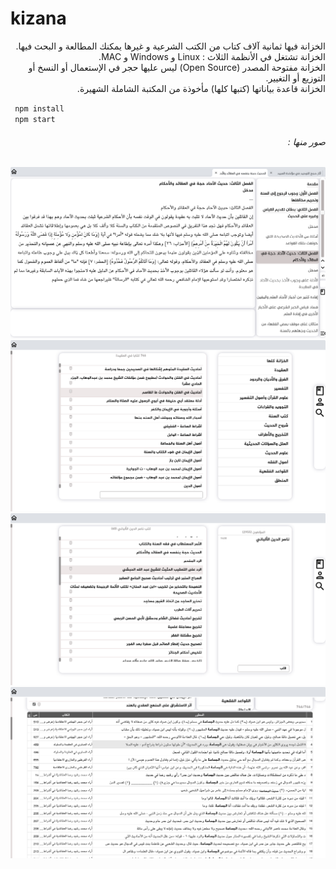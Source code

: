 # kizana

<p dir="rtl">
الخزانة فيها ثمانية آلاف كتاب من الكتب الشرعية و غيرها يمكنك المطالعة و البحث فيها. <br>
الخزانة تشتغل في الأنظمة الثلاث : Linux و Windows و MAC.<br>
الخزانة مفتوحة المصدر (Open Source) ليس عليها حجر في الإستعمال أو النسخ أو التوزيع أو التغيير.<br>
الخزانة قاعدة بياناتها (كتبها كلها) مأخوذة من المكتبة الشاملة الشهيرة.<br>
</p>



<code> npm install </code><br>
<code> npm start </code>


<h6 dir="rtl" >صور منها :</h6>
<img  src="kizana_screenshots/01.png" alt="محتوى كتاب"><br>
 <img src="kizana_screenshots/02.png" alt="التصانيف"><br>
 <img src="kizana_screenshots/03.png" alt="المؤلفون"><br>
 <img src="kizana_screenshots/04.png" alt="البحث"><br>